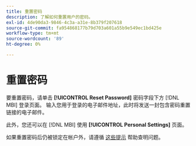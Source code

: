 ```yaml
---
title: 重置密码
description: 了解如何重置用户的密码。
exl-id: 4de90da3-9846-4c3a-a31e-8b379f207618
source-git-commit: fa954868177b79d703a601a55b9e549ec1bd425e
workflow-type: tm+mt
source-wordcount: '89'
ht-degree: 0%

---
```


# 重置密码

要重置密码，请单击 **[!UICONTROL Reset Password]** 密码字段下方 [!DNL MBI] 登录页面。 输入您用于登录的电子邮件地址，此时将发送一封包含密码重置链接的电子邮件。

此外，您还可以在 [!DNL MBI] 使用 **[!UICONTROL Personal Settings]** 页面。

如果重置密码后仍被锁定在帐户外，请遵循 [这些提示](https://experienceleague.adobe.com/docs/commerce-knowledge-base/kb/troubleshooting/miscellaneous/troubleshooting-mbi-account-lockout.html?lang=en) 帮助查明问题。
